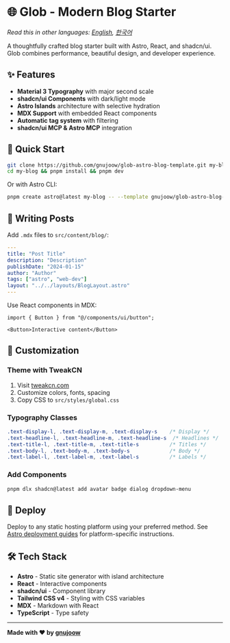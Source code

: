 # 🌐 Glob - Modern Blog Starter

*Read this in other languages: [English](README.md), [한국어](README-ko.md)*

A thoughtfully crafted blog starter built with Astro, React, and shadcn/ui. Glob combines performance, beautiful design, and developer experience.

## ✨ Features

- **Material 3 Typography** with major second scale
- **shadcn/ui Components** with dark/light mode
- **Astro Islands** architecture with selective hydration
- **MDX Support** with embedded React components
- **Automatic tag system** with filtering
- **shadcn/ui MCP & Astro MCP** integration

## 🚀 Quick Start

```bash
git clone https://github.com/gnujoow/glob-astro-blog-template.git my-blog
cd my-blog && pnpm install && pnpm dev
```

Or with Astro CLI:
```bash
pnpm create astro@latest my-blog -- --template gnujoow/glob-astro-blog-starter
```

## 📝 Writing Posts

Add `.mdx` files to `src/content/blog/`:

```yaml
---
title: "Post Title"
description: "Description"
publishDate: "2024-01-15"
author: "Author"
tags: ["astro", "web-dev"]
layout: "../../layouts/BlogLayout.astro"
---
```

Use React components in MDX:
```mdx
import { Button } from "@/components/ui/button";

<Button>Interactive content</Button>
```

## 🎨 Customization

### Theme with TweakCN
1. Visit [tweakcn.com](https://tweakcn.com/)
2. Customize colors, fonts, spacing
3. Copy CSS to `src/styles/global.css`

### Typography Classes
```css
.text-display-l, .text-display-m, .text-display-s    /* Display */
.text-headline-l, .text-headline-m, .text-headline-s  /* Headlines */
.text-title-l, .text-title-m, .text-title-s          /* Titles */
.text-body-l, .text-body-m, .text-body-s             /* Body */
.text-label-l, .text-label-m, .text-label-s          /* Labels */
```

### Add Components
```bash
pnpm dlx shadcn@latest add avatar badge dialog dropdown-menu
```

## 🚀 Deploy

Deploy to any static hosting platform using your preferred method. See [Astro deployment guides](https://docs.astro.build/en/guides/deploy/) for platform-specific instructions.

## 🛠️ Tech Stack

- **Astro** - Static site generator with island architecture
- **React** - Interactive components
- **shadcn/ui** - Component library
- **Tailwind CSS v4** - Styling with CSS variables
- **MDX** - Markdown with React
- **TypeScript** - Type safety

---

**Made with ❤️ by [gnujoow](https://github.com/gnujoow)**
